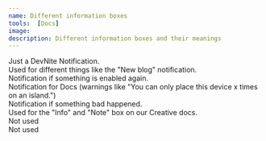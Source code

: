 ```yaml
---
name: Different information boxes
tools:  [Docs]
image: 
description: Different information boxes and their meanings
---
```


<div class="alert alert-primary" role="alert">
  Just a DevNite Notification.
</div>
<div class="alert alert-secondary" role="alert">
  Used for different things like the "New blog" notification.
</div>
<div class="alert alert-success" role="alert">
  Notification if something is enabled again.
</div>
<div class="alert alert-danger" role="alert">
  Notification for Docs (warnings like "You can only place this device x times on an island.")
</div>
<div class="alert alert-warning" role="alert">
  Notification if something bad happened.
</div>
<div class="alert alert-info" role="alert">
  Used for the "Info" and "Note" box on our Creative docs.
</div>
<div class="alert alert-light" role="alert">
  Not used
</div>
<div class="alert alert-dark" role="alert">
  Not used
</div>